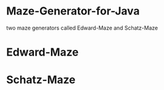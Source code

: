 # Maze-Generator-for-Java
  two maze generators called Edward-Maze and Schatz-Maze
# Edward-Maze
  
# Schatz-Maze


